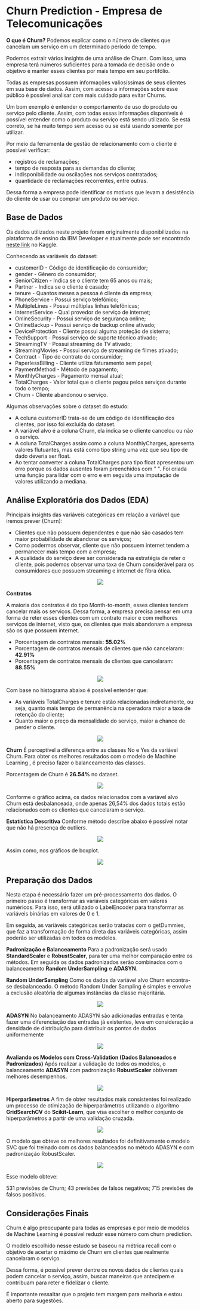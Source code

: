 # Churn Prediction - Empresa de Telecomunicações

**O que é Churn?**
Podemos explicar como o número de clientes que cancelam um serviço em um determinado período de tempo. 

Podemos extrair vários insights de uma análise de Churn. Com isso, uma empresa terá números suficientes para a tomada de decisão onde o objetivo é manter esses clientes por mais tempo em seu portifólio.

Todas as empresas possuem informações valiosíssimas de seus clientes em sua base de dados. Assim, com acesso a informações sobre esse público é possível analisar com mais cuidado para evitar Churns. 

Um bom exemplo é entender o comportamento de uso do produto ou serviço pelo cliente. Assim, com todas essas informações disponíveis é possível entender como o produto ou serviço está sendo utilizado. Se está correto, se há muito tempo sem acesso ou se está usando somente por utilizar.


Por meio da ferramenta de gestão de relacionamento com o cliente é possível verificar:

* registros de reclamações;
* tempo de resposta para as demandas do cliente;
* indisponibilidade ou oscilações nos serviços contratados;
* quantidade de reclamações recorrentes, entre outras.

Dessa forma a empresa pode identificar os motivos que levam a desistência do cliente de usar ou comprar um produto ou serviço.



## Base de Dados
Os dados utilizados neste projeto foram originalmente disponibilizados na plataforma de ensino da IBM Developer e atualmente pode ser encontrado [neste link](https://www.kaggle.com/datasets/blastchar/telco-customer-churn?resource=download) no Kaggle.

Conhecendo as variáveis do dataset:

* customerID - Código de identificação do consumidor;
* gender - Gênero do consumidor;
* SeniorCitizen -  Indica se o cliente tem 65 anos ou mais;
* Partner - Indica se o cliente é casado;
* tenure - Quantos meses a pessoa é cliente da empresa;
* PhoneService - Possui serviço telefônico;
* MultipleLines - Possui múltiplas linhas telefônicas;
* InternetService - Qual provedor de serviço de internet;
* OnlineSecurity - Possui serviço de segurança online;
* OnlineBackup - Possui serviço de backup online ativado;
* DeviceProtection - Cliente possui alguma proteção de sistema;
* TechSupport - Possui serviço de suporte técnico ativado;
* StreamingTV - Possui streaming de TV ativado;
* StreamingMovies - Possui serviço de streaming de filmes ativado;
* Contract - Tipo do contrato do consumidor;
* PaperlessBilling - Cliente utiliza faturamento sem papel;
* PaymentMethod - Método de pagamento;
* MonthlyCharges - Pagamento mensal atual;
* TotalCharges - Valor total que o cliente pagou pelos serviços durante todo o tempo;
* Churn - Cliente abandonou o serviço.


Algumas observações sobre o dataset do estudo:

* A coluna customerID trata-se de um código de identificação dos clientes, por isso foi excluída do dataset.
* A variável alvo é a coluna Churn, ela indica se o cliente cancelou ou não o serviço.
* A coluna TotalCharges assim como a coluna MonthlyCharges, apresenta valores flutuantes, mas está como tipo string uma vez que seu tipo de dado deveria ser float.
* Ao tentar converter a coluna TotalCharges para tipo float apresentou um erro porque os dados ausentes foram preenchidos com " ". Foi criada uma função para lidar com o erro e em seguida uma imputação de valores utilizando a mediana.


## Análise Exploratória dos Dados (EDA)
Principais insights das variáveis categóricas em relação a variável que iremos prever (Churn):

* Clientes que não possuem dependentes e que não são casados tem maior probabilidade de abandonar os serviços;
* Como podermos observar, cliente que não possuem internet tendem a permanecer mais tempo com a empresa;
* A qualidade do serviço deve ser considerada na estratégia de reter o cliente, pois podemos observar uma taxa de Churn considerável para os consumidores que possuem streaming e internet de fibra ótica.

<p align="center">
  <img src=".png">
</p>


**Contratos**

A maioria dos contratos é do tipo Month-to-month, esses clientes tendem cancelar mais os serviços. Dessa forma, a empresa precisa pensar em uma forma de reter esses clientes com um contrato maior e com melhores serviços de internet, visto que, os clientes que mais abandonam a empresa são os que possuem internet.

* Porcentagem de contratos mensais: **55.02%**
* Porcentagem de contratos mensais de clientes que não cancelaram: **42.91%**
* Porcentagem de contratos mensais de clientes que cancelaram: **88.55%**

<p align="center">
  <img src=".png">
</p>



Com base no histograma abaixo é possível entender que:

* As variáveis TotalCharges e tenure estão relacionadas indiretamente, ou seja, quanto mais tempo de permanência na operadora maior a taxa de retenção do cliente;
* Quanto maior o preço da mensalidade do serviço, maior a chance de perder o cliente.

<p align="center">
  <img src=".png">
</p>


**Churn**
É perceptível a diferença entre as classes No e Yes da variável Churn. Para obter os melhores resultados com o modelo de Machine Learning , é preciso fazer o balanceamento das classes.

Porcentagem de Churn é **26.54%** no dataset.

<p align="center">
  <img src=".png">
</p>

Conforme o gráfico acima, os dados relacionados com a variável alvo Churn está desbalanceada, onde apenas 26,54% dos dados totais estão relacionados com os clientes que cancelaram o serviço. 


**Estatística Descritiva**
Conforme método describe abaixo é possível notar que não há presença de outliers.

<p align="center">
  <img src=".png">
</p>

Assim como, nos gráficos de boxplot.

<p align="center">
  <img src=".png">
</p>


## Preparação dos Dados

Nesta etapa é necessário fazer um pré-processamento dos dados. O primeiro passo é transformar as variáveis categóricas em valores numéricos. Para isso, será utilizado o LabelEncoder para transformar as variáveis binárias em valores de 0 e 1.

Em seguida, as variáveis categóricas serão tratadas com o getDummies, que faz a transformação de forma direta das variáveis categóricas, assim poderão ser utilizadas em todos os modelos.


**Padronização e Balanceamento**
Para a padronização será usado **StandardScale**r e **RobustScaler**, para ter uma melhor comparação entre os métodos. Em seguida os dados padronizados serão combinados com o balanceamento **Random UnderSampling** e **ADASYN**. 


**Random UnderSampling**
Como os dados da variável alvo Churn encontra-se desbalanceado. O método Random Under Sampling é simples e envolve a exclusão aleatória de algumas instâncias da classe majoritária.

<p align="center">
  <img src=".png">
</p>


**ADASYN**
No balanceamento ADASYN são adicionadas entradas e tenta fazer uma diferenciação das entradas já existentes, leva em consideração a densidade de distribuição para distribuir os pontos de dados uniformemente

<p align="center">
  <img src=".png">
</p>


**Avaliando os Modelos com Cross-Validation (Dados Balanceados e Padronizados)**
Após realizar a validação de todos os modelos, o balanceamento **ADASYN** com padronização **RobustScaler** obtiveram melhores desempenhos.

<p align="center">
  <img src=".png">
</p>


**Hiperparâmetros**
A fim de obter resultados mais consistentes foi realizado um processo de otimização de hiperparâmetros utilizando o algoritmo **GridSearchCV** do **Scikit-Learn**, que visa escolher o melhor conjunto de hiperparâmetros a partir de uma validação cruzada.

<p align="center">
  <img src=".png">
</p>


O modelo que obteve os melhores resultados foi definitivamente o modelo SVC que foi treinado com os dados balanceados no método ADASYN e com padronização RobustScaler.

<p align="center">
  <img src=".png">
</p>

Esse modelo obteve:

531 previsões de Churn;
43 previsões de falsos negativos;
715 previsões de falsos positivos.



## Considerações Finais

Churn é algo preocupante para todas as empresas e por meio de modelos de Machine Learning é possível reduzir esse número com churn prediction. 

O modelo escolhido nesse estudo se baseou na métrica recall com o objetivo de acertar o máximo de Churn em clientes que realmente cancelaram o serviço.

Dessa forma, é possível prever dentre os novos dados de clientes quais podem cancelar o serviço, assim, buscar maneiras que antecipem e contribuam para reter e fidelizar o cliente.

É importante ressaltar que o projeto tem margem para melhoria e estou aberto para sugestões.